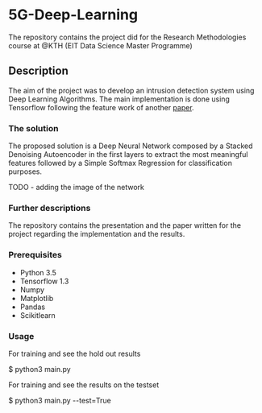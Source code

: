 # 5G-Deep-Learning
The repository contains the project did for the Research Methodologies course at @KTH (EIT Data Science Master Programme)

## Description
The aim of the project was to develop an intrusion detection system using Deep Learning Algorithms. The main implementation is done using Tensorflow following the feature work of another [paper](http://www.covert.io/research-papers/deep-learning-security/A%20Deep%20Learning%20Approach%20for%20Network%20Intrusion%20Detection%20System.pdf).

### The solution
The proposed solution is a Deep Neural Network composed by a Stacked Denoising Autoencoder in the first layers to extract the most meaningful features followed by a Simple Softmax Regression for classification purposes. 

TODO - adding the image of the network

### Further descriptions
The repository contains the presentation and the paper written for the project regarding the implementation and the results.

### Prerequisites
- Python 3.5
- Tensorflow 1.3
- Numpy
- Matplotlib
- Pandas
- Scikitlearn

### Usage 
For training and see the hold out results

$ python3 main.py

For training and see the results on the testset

$ python3 main.py --test=True





